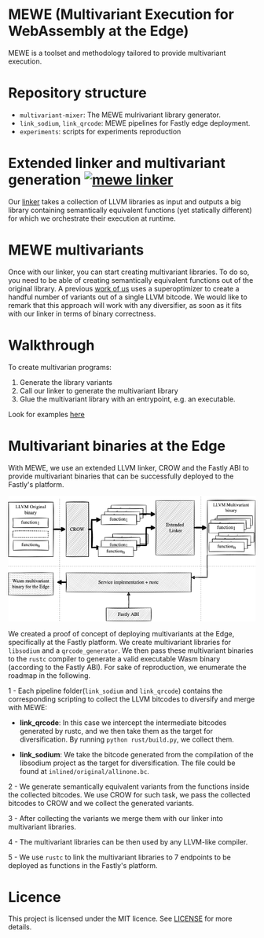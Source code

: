 # MEWE (Multivariant Execution for WebAssembly at the Edge)

MEWE is a toolset and methodology tailored to provide multivariant execution.

# Repository structure
 - `multivariant-mixer`: The MEWE mulrivariant library generator.
 - `link_sodium`, `link_qrcode`: MEWE pipelines for Fastly edge deployment. 
 - `experiments`: scripts for experiments reproduction


# Extended linker and multivariant generation [![mewe linker](https://github.com/Jacarte/MEWE/actions/workflows/build_linker.yaml/badge.svg?branch=main)](https://github.com/Jacarte/MEWE/actions/workflows/build_linker.yaml)


Our [linker](multivariant-mixer) takes a collection of LLVM libraries as input and outputs a big library containing semantically equivalent functions (yet statically different) for which we orchestrate their execution at runtime.

 
# MEWE multivariants

Once with our linker, you can start creating multivariant libraries. To do so, you need to be able of creating semantically equivalent functions out of the original library. A previous [work of us](https://github.com/KTH/slumps/tree/master/crow) uses a superoptimizer to create a handful number of variants out of a single LLVM bitcode. We would like to remark that this approach will work with any diversifier, as soon as it fits with our linker in terms of binary correctness. 

# Walkthrough

To create multivarian programs:

1. Generate the library variants
2. Call our linker to generate the multivariant library
3. Glue the multivariant library with an entrypoint, e.g. an executable.

Look for examples [here](examples)

# Multivariant binaries at the Edge


With MEWE, we use an extended LLVM linker, CROW and the Fastly ABI to provide multivariant binaries that can be successfully deployed to the Fastly's platform.

![diagram](docs/diagram2.png)


We created a proof of concept of deploying multivariants at the Edge, specifically at the Fastly platform. We create multivariant libraries for `libsodium` and a `qrcode_generator`. We then pass these multivariant binaries to the `rustc` compiler to generate a valid executable Wasm binary (according to the Fastly ABI). For sake of reproduction, we enumerate the roadmap in the following.

1 - Each pipeline folder(`link_sodium` and `link_qrcode`) contains the corresponding scripting to collect the LLVM bitcodes to diversify and merge with MEWE:
- **link_qrcode**: In this case we intercept the intermediate bitcodes generated by rustc, and we then take them as the target for diversification. By running `python rust/build.py`, we collect them.

- **link_sodium**: We take the bitcode generated from the compilation of the libsodium project as the target for diversification. The file could be found at `inlined/original/allinone.bc`.

2 - We generate semantically equivalent variants from the functions inside the collected bitcodes. We use CROW for such task, we pass the collected bitcodes to CROW and we collect the generated variants.

3 - After collecting the variants we merge them with our linker into multivariant libraries. 

4 - The multivariant libraries can be then used by any LLVM-like compiler. 

5 - We use `rustc` to link the multivariant libraries to 7 endpoints to be deployed as functions in the Fastly's platform. 


# Licence

This project is licensed under the MIT licence. See [LICENSE](LICENCE.md) for more details.